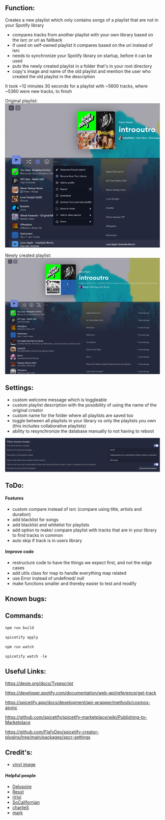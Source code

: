## Function:

Creates a new playlist which only contains songs of a playlist that are not in your Spotify library

- compares tracks from another playlist with your own library based on the isrc or uri as fallback
- if used on self-owned playlist it compares based on the uri instead of isrc
- needs to synchronize your Spotify library on startup, before it can be used
- puts the newly created playlist in a folder that's in your root directory
- copy's image and name of the old playlist and mention the user who created the old playlist in the description

It took ~12 minutes 30 seconds for a playlist with ~5600 tracks, where ~5360 were new tracks, to finish

Original playlist:
<img src="assets/ContextMenu.png">

Newly created playlist:
<img src="assets/Final Playlist.png">

## Settings:

- custom welcome message which is toggleable
- custom playlist description with the possibility of using the name of the original creator
- custom name for the folder where all playlists are saved too
- toggle between all playlists in your library vs only the playlists you own (this includes collaborative playlists)
- ability to resynchronize the database manually to not having to reboot

<img src="assets/Settings.png">

## ToDo:

#### Features

- custom compare instead of isrc (compare using title, artists and duration)
- add blacklist for songs
- add blacklist and whitelist for playlists
- add option to make/ compare playlist with tracks that are in your library to find tracks in common
- auto skip if track is in users library

#### Improve code

- restructure code to have the things we expect first, and not the edge cases
- add utils class for map to handle everything map related
- use Error instead of undefined/ null
- make functions smaller and thereby easier to test and modify

## Known bugs:

## Commands:

``npm run build``

``spicetify apply``

``npm run watch``

``spicetify watch -le``

## Useful Links:

https://dexie.org/docs/Typescript

https://developer.spotify.com/documentation/web-api/reference/get-track

https://spicetify.app/docs/development/api-wrapper/methods/cosmos-async

https://github.com/spicetify/spicetify-marketplace/wiki/Publishing-to-Marketplace

https://github.com/FlafyDev/spicetify-creator-plugins/tree/main/packages/spcr-settings

## Credit's:

- [vinyl image](https://unsplash.com/photos/assorted-books-on-red-plastic-crate-f8MLY_HKwqQ)
#### Helpful people
- [Delusoire](https://github.com/Delusoire)
- [Resxt](https://github.com/Resxt)
- [ririxi](https://github.com/rxri)
- [SoCalifornian](https://github.com/surfbryce)
- [charlieS](https://github.com/CharlieS1103)
- [mark](https://github.com/machinemessiah)